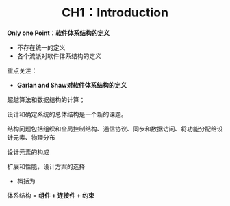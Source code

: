 # <center>CH1：Introduction</center>

**Only one Point：软件体系结构的定义**

- 不存在统一的定义
- 各个流派对软件体系结构的定义

重点关注：

- **Garlan and Shaw对软件体系结构的定义**

超越算法和数据结构的计算；

设计和确定系统的总体结构是一个新的课题。

结构问题包括组织和全局控制结构、通信协议、同步和数据访问、将功能分配给设计元素、物理分布

设计元素的构成

扩展和性能，设计方案的选择

- 概括为

体系结构  =  **组件 + 连接件 + 约束**

